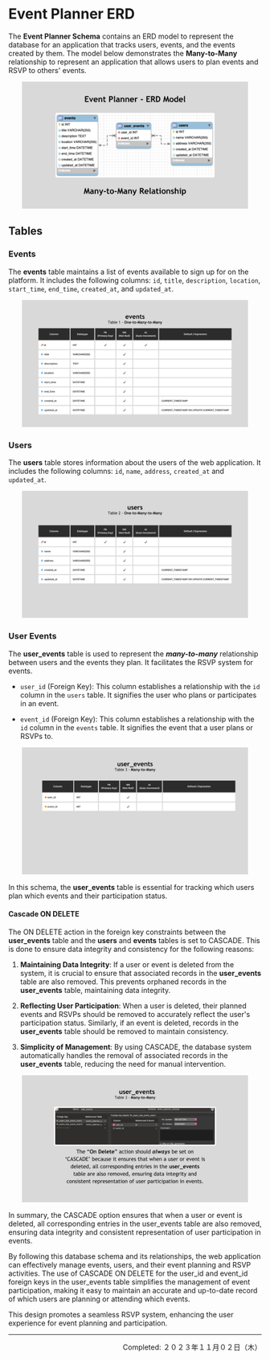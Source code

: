 # Event Planner ERD

The **Event Planner Schema** contains an ERD model to represent the database for an application that tracks users, events, and the events created by them. The model below demonstrates the **Many-to-Many** relationship to represent an application that allows users to plan events and RSVP to others' events.


<div align="center">
<img src="./imgs/ERD-Model-Event_Planner.png" width="450px" height="auto">
</div>

## Tables

### Events

The **events** table maintains a list of events available to sign up for on the platform. It includes the following columns: `id`, `title`, `description`, `location`, `start_time`, `end_time`, `created_at`, and `updated_at`.

<div align="center">
<img src="./imgs/table-events.png" width="450px" height="auto">
</div>

### Users

The **users** table stores information about the users of the web application. It includes the following columns: `id`, `name`, `address`, `created_at` and `updated_at`.

<div align="center">
<img src="./imgs/table-users.png" width="450px" height="auto">
</div>

### User Events

The **user_events** table is used to represent the **_many-to-many_** relationship between users and the events they plan. It facilitates the RSVP system for events.

- `user_id` (Foreign Key): This column establishes a relationship with the `id` column in the `users` table. It signifies the user who plans or participates in an event.

- `event_id` (Foreign Key): This column establishes a relationship with the `id` column in the `events` table. It signifies the event that a user plans or RSVPs to.

<div align="center">
<img src="./imgs/table-user_events.png" width="450px" height="auto">
</div>

In this schema, the **user_events** table is essential for tracking which users plan which events and their participation status.

#### Cascade ON DELETE

The ON DELETE action in the foreign key constraints between the **user_events** table and the **users** and **events** tables is set to CASCADE. This is done to ensure data integrity and consistency for the following reasons:

1. **Maintaining Data Integrity**: If a user or event is deleted from the system, it is crucial to ensure that associated records in the **user_events** table are also removed. This prevents orphaned records in the **user_events** table, maintaining data integrity.

2. **Reflecting User Participation**: When a user is deleted, their planned events and RSVPs should be removed to accurately reflect the user's participation status. Similarly, if an event is deleted, records in the **user_events** table should be removed to maintain consistency.

3. **Simplicity of Management**: By using CASCADE, the database system automatically handles the removal of associated records in the **user_events** table, reducing the need for manual intervention.

<div align="center">
<img src="./imgs/table-user_events-cascade.png" width="450px" height="auto">
</div>

In summary, the CASCADE option ensures that when a user or event is deleted, all corresponding entries in the user_events table are also removed, ensuring data integrity and consistent representation of user participation in events.

By following this database schema and its relationships, the web application can effectively manage events, users, and their event planning and RSVP activities. The use of CASCADE ON DELETE for the user_id and event_id foreign keys in the user_events table simplifies the management of event participation, making it easy to maintain an accurate and up-to-date record of which users are planning or attending which events.

This design promotes a seamless RSVP system, enhancing the user experience for event planning and participation.

---
<p align="right">Completed: ２０２３年１１月０２日（木）</p>